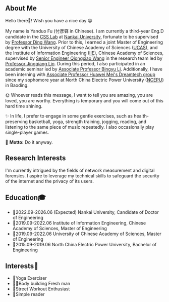 ## About Me

Hello there🫡! Wish you have a nice day 😁

My name is Yanduo Fu (付彦铎 in Chinese). I am currently a third-year Eng.D candidate in the [CSS Lab](https://github.com/CSSLabNKU) at [Nankai University](https://www.nankai.edu.cn/), fortunate to be supervised by [Professor Ding Wang](http://wangdingg.weebly.com/). Prior to this, I earned a joint Master of Engineering degree with the University of Chinese Academy of Sciences ([UCAS](https://www.ucas.ac.cn/)), and the Institute of Information Engineering ([IIE](https://www.iie.ac.cn/)), Chinese Academy of Sciences, supervised by [Senior Engineer Qiongxiao Wang](https://dblp.org/pid/52/8379.html) in the research team led by [Professor Jingqiang Lin](https://lin-jingqiang.github.io/). During this period, I also participated in an academic seminar led by [Associate Professor Bingyu Li](https://www.researchgate.net/profile/Bingyu-Li-12). Additionally, I have been interning with [Associate Professor Huawei Mei's Dreamtech group](https://dreamtech.team/) since my sophomore year at North China Electric Power University ([NCEPU](https://net.ncepu.edu.cn/)) in Baoding.

🌞 Whoever reads this message, I want to tell you are amazing, you are loved, you are worthy. Everything is temporary and you will come out of this hard time shining.​

✨ In life, I prefer to engage in some gentle exercises, such as health-preserving basketball, yoga, strength training, jogging, reading, and listening to the same piece of music repeatedly. I also occasionally play single-player games.

🧗 **Motto:** Do it anyway.

## Research Interests

I'm currently intrigued by the fields of network measurement and digital forensics. I aspire to leverage my technical skills to safeguard the security of the internet and the privacy of its users.

## Education🎓

- 🧗2022.09-2026.06 (Expected) Nankai University, Candidate of Doctor of Engineering
- 🏃2019.09-2022.06 Institute of Information Engineering, Chinese Academy of Sciences, Master of Engineering
- 🏃2019.09-2022.06 University of Chinese Academy of Sciences, Master of Engineering
- 🚶2015.09-2019.06 North China Electric Power University, Bachelor of Engineering

## Interests🐸
- 🧘Yoga Exerciser
- 🏋️‍♂️Body building Fresh man
- 🤸Street Workout Enthusiast
- 📗Simple reader
